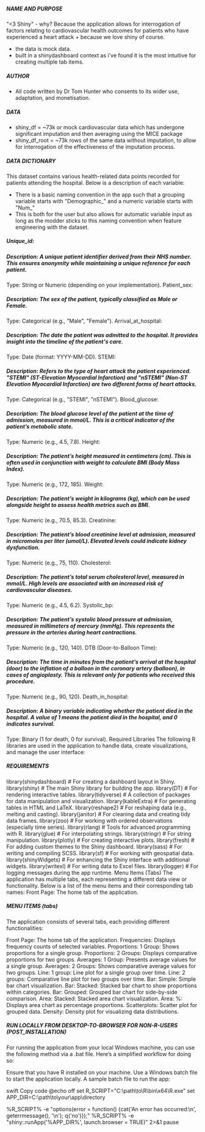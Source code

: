 ##### NAME AND PURPOSE #################################################################################################################################################################################################
"<3 Shiny" - why? Because the application allows for interrogation of factors relating to cardiovascular health outcomes for patients who have experienced a heart attack + because we love shiny of course.
- the data is mock data.
- built in a shinydashboard context as i've found it is the most intuitive for creating multiple tab items.

##### AUTHOR #################################################################################################################################################################################################
- All code written by Dr Tom Hunter who consents to its wider use, adaptation, and monetisation.

##### DATA #################################################################################################################################################################################################
- shiny_df = ~73k or mock cardiovascular data which has undergone significant imputation and then averaging using the MICE package
- shiny_df_root = ~73k rows of the same data without imputation, to allow for interrogation of the effectiveness of the imputation process.

##### DATA DICTIONARY #################################################################################################################################################################################################
This dataset contains various health-related data points recorded for patients attending the hospital. Below is a description of each variable:
- There is a basic naming convention in the app such that a grouping variable starts with "Demographic_" and a numeric variable starts with "Num_"
- This is both for the user but also allows for automatic variable input as long as the modder sticks to this naming convention when feature engineering with the dataset.

##### Unique_id:

##### Description: A unique patient identifier derived from their NHS number. This ensures anonymity while maintaining a unique reference for each patient.
Type: String or Numeric (depending on your implementation).
Patient_sex:

##### Description: The sex of the patient, typically classified as Male or Female.
Type: Categorical (e.g., "Male", "Female").
Arrival_at_hospital:

##### Description: The date the patient was admitted to the hospital. It provides insight into the timeline of the patient's care.
Type: Date (format: YYYY-MM-DD).
STEMI:

##### Description: Refers to the type of heart attack the patient experienced. "STEMI" (ST-Elevation Myocardial Infarction) and "nSTEMI" (Non-ST Elevation Myocardial Infarction) are two different forms of heart attacks.
Type: Categorical (e.g., "STEMI", "nSTEMI").
Blood_glucose:

##### Description: The blood glucose level of the patient at the time of admission, measured in mmol/L. This is a critical indicator of the patient’s metabolic state.
Type: Numeric (e.g., 4.5, 7.8).
Height:

##### Description: The patient’s height measured in centimeters (cm). This is often used in conjunction with weight to calculate BMI (Body Mass Index).
Type: Numeric (e.g., 172, 185).
Weight:

##### Description: The patient’s weight in kilograms (kg), which can be used alongside height to assess health metrics such as BMI.
Type: Numeric (e.g., 70.5, 85.3).
Creatinine:

##### Description: The patient’s blood creatinine level at admission, measured in micromoles per liter (umol/L). Elevated levels could indicate kidney dysfunction.
Type: Numeric (e.g., 75, 110).
Cholesterol:

##### Description: The patient’s total serum cholesterol level, measured in mmol/L. High levels are associated with an increased risk of cardiovascular diseases.
Type: Numeric (e.g., 4.5, 6.2).
Systolic_bp:

##### Description: The patient’s systolic blood pressure at admission, measured in millimeters of mercury (mmHg). This represents the pressure in the arteries during heart contractions.
Type: Numeric (e.g., 120, 140).
DTB (Door-to-Balloon Time):

##### Description: The time in minutes from the patient’s arrival at the hospital (door) to the inflation of a balloon in the coronary artery (balloon), in cases of angioplasty. This is relevant only for patients who received this procedure.
Type: Numeric (e.g., 90, 120).
Death_in_hospital:

##### Description: A binary variable indicating whether the patient died in the hospital. A value of 1 means the patient died in the hospital, and 0 indicates survival.
Type: Binary (1 for death, 0 for survival).
Required Libraries
The following R libraries are used in the application to handle data, create visualizations, and manage the user interface:

##### REQUIREMENTS #################################################################################################################################################################################################
library(shinydashboard)  # For creating a dashboard layout in Shiny.
library(shiny)  # The main Shiny library for building the app.
library(DT)  # For rendering interactive tables.
library(tidyverse)  # A collection of packages for data manipulation and visualization.
library(kableExtra)  # For generating tables in HTML and LaTeX.
library(reshape2)  # For reshaping data (e.g., melting and casting).
library(janitor)  # For cleaning data and creating tidy data frames.
library(zoo)  # For working with ordered observations (especially time series).
library(rlang)  # Tools for advanced programming with R.
library(glue)  # For interpolating strings.
library(stringr)  # For string manipulation.
library(plotly)  # For creating interactive plots.
library(fresh)  # For adding custom themes to the Shiny dashboard.
library(sass)  # For writing and compiling SCSS.
library(sf)  # For working with geospatial data.
library(shinyWidgets)  # For enhancing the Shiny interface with additional widgets.
library(writexl)  # For writing data to Excel files.
library(logger)  # For logging messages during the app runtime.
Menu Items (Tabs)
The application has multiple tabs, each representing a different data view or functionality. Below is a list of the menu items and their corresponding tab names:
Front Page: The home tab of the application.


##### MENU ITEMS (tabs) #################################################################################################################################################################################################
The application consists of several tabs, each providing different functionalities:

Front Page: The home tab of the application.
Frequencies: Displays frequency counts of selected variables.
Proportions: 1 Group: Shows proportions for a single group.
Proportions: 2 Groups: Displays comparative proportions for two groups.
Averages: 1 Group: Presents average values for a single group.
Averages: 2 Groups: Shows comparative average values for two groups.
Line: 1 group: Line plot for a single group over time.
Line: 2 groups: Comparative line plot for two groups over time.
Bar: Simple: Simple bar chart visualization.
Bar: Stacked: Stacked bar chart to show proportions within categories.
Bar: Grouped: Grouped bar chart for side-by-side comparison.
Area: Stacked: Stacked area chart visualization.
Area: %: Displays area chart as percentage proportions.
Scatterplots: Scatter plot for grouped data.
Density: Density plot for visualizing data distributions.

##### RUN LOCALLY FROM DESKTOP-TO-BROWSER FOR NON-R-USERS (POST_INSTALLATION) #################################################################################################################################################################################################
For running the application from your local Windows machine, you can use the following method via a .bat file. Here’s a simplified workflow for doing so:

Ensure that you have R installed on your machine.
Use a Windows batch file to start the application locally.
A sample batch file to run the app:

swift
Copy code
@echo off
set R_SCRIPT="C:\path\to\R\bin\x64\R.exe"
set APP_DIR=C:\\path\\to\\your\\app\\directory

%R_SCRIPT% -e "options(error = function() {cat('An error has occurred:\n', geterrmessage(), '\n'); q('no')});"
%R_SCRIPT% -e "shiny::runApp('%APP_DIR%', launch.browser = TRUE)" 2>&1
pause

